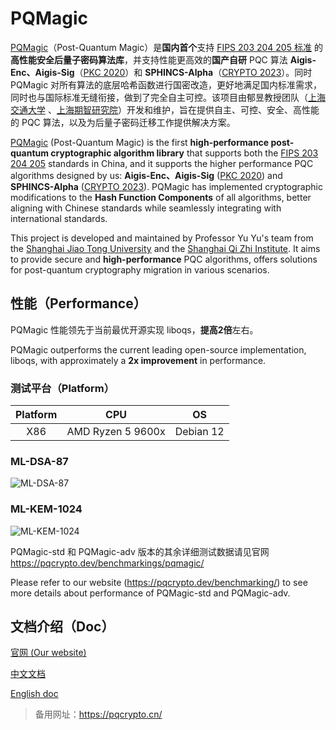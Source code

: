 # PQMagic

[PQMagic](https://pqcrypto.dev/)（Post-Quantum Magic）是**国内首个**支持 [FIPS 203 204 205 标准](https://csrc.nist.gov/news/2024/postquantum-cryptography-fips-approved) 的**高性能安全后量子密码算法库**，并支持性能更高效的**国产自研** PQC 算法 **Aigis-Enc、Aigis-Sig**（[PKC 2020]((https://eprint.iacr.org/2019/510))）和 **SPHINCS-Alpha**（[CRYPTO 2023](https://eprint.iacr.org/2022/059)）。同时 PQMagic 对所有算法的底层哈希函数进行国密改造，更好地满足国内标准需求，同时也与国际标准无缝衔接，做到了完全自主可控。该项目由郁昱教授团队（[上海交通大学](https://crypto.sjtu.edu.cn/lab/) 、[上海期智研究院](https://sqz.ac.cn/password-48)）开发和维护，旨在提供自主、可控、安全、高性能的 PQC 算法，以及为后量子密码迁移工作提供解决方案。

[PQMagic](https://pqcrypto.dev/) (Post-Quantum Magic) is the first **high-performance post-quantum cryptographic algorithm library** that supports both the [FIPS 203 204 205](https://csrc.nist.gov/news/2024/postquantum-cryptography-fips-approved) standards in China, and it supports the higher performance PQC algorithms designed by us: **Aigis-Enc、Aigis-Sig** ([PKC 2020]((https://eprint.iacr.org/2019/510))) and **SPHINCS-Alpha** ([CRYPTO 2023](https://eprint.iacr.org/2022/059)). PQMagic has implemented cryptographic modifications to the **Hash Function Components** of all algorithms, better aligning with Chinese standards while seamlessly integrating with international standards.

This project is developed and maintained by Professor Yu Yu's team from the [Shanghai Jiao Tong University](https://crypto.sjtu.edu.cn/lab/) and the [Shanghai Qi Zhi Institute]((https://sqz.ac.cn/password-48)). It aims to provide secure and **high-performance** PQC algorithms, offers solutions for post-quantum cryptography migration in various scenarios.

## 性能（Performance）

PQMagic 性能领先于当前最优开源实现 liboqs，**提高2倍**左右。

PQMagic outperforms the current leading open-source implementation, liboqs, with approximately a **2x improvement** in performance.

### 测试平台（Platform）
  
  | Platform | CPU               | OS        |
  |:--------:|:-----------------:|:---------:|
  | X86      | AMD Ryzen 5 9600x  | Debian 12 |

### ML-DSA-87

  ![ML-DSA-87](figure/PQMagic-performance-ml-dsa-87.png)
  
### ML-KEM-1024

  ![ML-KEM-1024](figure/PQMagic-performance-ml-kem-1024.png)

PQMagic-std 和 PQMagic-adv 版本的其余详细测试数据请见官网 https://pqcrypto.dev/benchmarkings/pqmagic/

Please refer to our website (https://pqcrypto.dev/benchmarking/) to see more details about performance of PQMagic-std and PQMagic-adv.

## 文档介绍（Doc）

[官网 (Our website)](https://pqcrypto.dev/)

[中文文档](./README_CN.md)

[English doc](./README_EN.md)

> 备用网址：https://pqcrypto.cn/